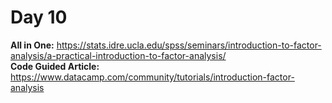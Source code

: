 # Day 10
**All in One:** https://stats.idre.ucla.edu/spss/seminars/introduction-to-factor-analysis/a-practical-introduction-to-factor-analysis/ \
**Code Guided Article:** https://www.datacamp.com/community/tutorials/introduction-factor-analysis
